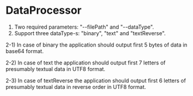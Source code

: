 # DataProcessor

1) Two required parameters: "--filePath" and "--dataType".
2) Support three dataType-s: "binary", "text" and "textReverse".

  2-1) In case of binary the application should output first 5 bytes of data in base64 format.
  
  2-2) In case of text the application should output first 7 letters of presumably textual data in UTF8 format.
  
  2-3) In case of textReverse the application should output first 6 letters of presumably textual data in reverse order in UTF8 format.
